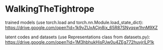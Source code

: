 # WalkingTheTightrope

trained models (use torch.load and torch.nn.Module.load_state_dict):
https://drive.google.com/open?id=1k9yZUxACjn8ix_65R87SNyqsw1hnM9XZ

latent codes and datasets (use Representations class from datasets.py):
https://drive.google.com/open?id=1M3hbhukHisPJw0u4ZEg772huvjrILP1k
